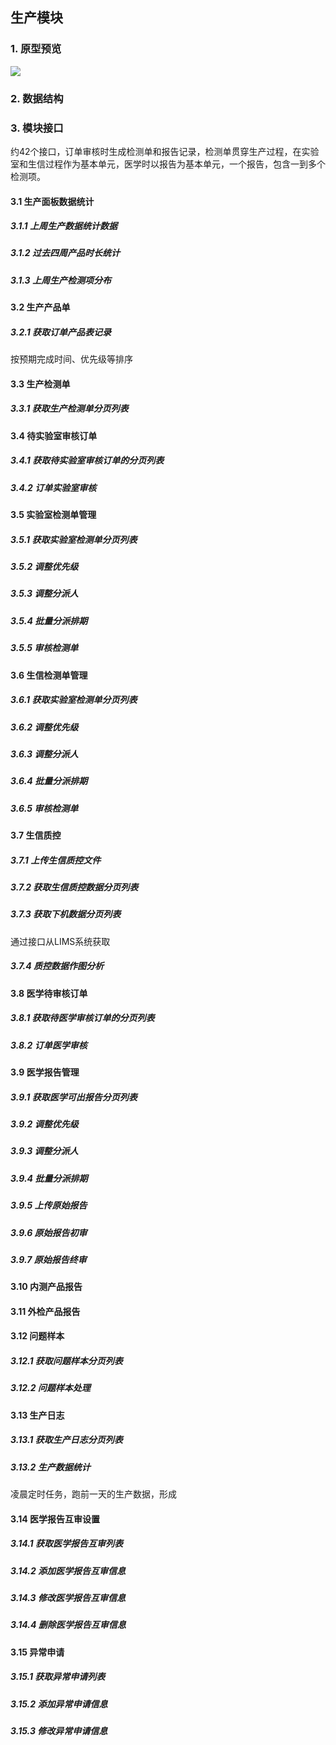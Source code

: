 ## 生产模块

### 1. 原型预览

![](http://easyun.oss-cn-shanghai.aliyuncs.com/aegicare/picture/1620805947268_%E5%BE%AE%E4%BF%A1%E6%88%AA%E5%9B%BE_20210512155221.png)

### 2. 数据结构



### 3. 模块接口

约42个接口，订单审核时生成检测单和报告记录，检测单贯穿生产过程，在实验室和生信过程作为基本单元，医学时以报告为基本单元，一个报告，包含一到多个检测项。

#### 3.1 生产面板数据统计

##### 3.1.1 上周生产数据统计数据

##### 3.1.2 过去四周产品时长统计

##### 3.1.3 上周生产检测项分布

#### 3.2 生产产品单

##### 3.2.1 获取订单产品表记录

按预期完成时间、优先级等排序

#### 3.3 生产检测单

##### 3.3.1 获取生产检测单分页列表



#### 3.4 待实验室审核订单

##### 3.4.1 获取待实验室审核订单的分页列表

##### 3.4.2 订单实验室审核

#### 3.5 实验室检测单管理

##### 3.5.1 获取实验室检测单分页列表

##### 3.5.2 调整优先级

##### 3.5.3 调整分派人

##### 3.5.4 批量分派排期

##### 3.5.5 审核检测单

#### 3.6 生信检测单管理

##### 3.6.1 获取实验室检测单分页列表

##### 3.6.2 调整优先级

##### 3.6.3 调整分派人

##### 3.6.4 批量分派排期

##### 3.6.5 审核检测单

#### 3.7 生信质控

##### 3.7.1 上传生信质控文件

##### 3.7.2 获取生信质控数据分页列表

##### 3.7.3 获取下机数据分页列表

通过接口从LIMS系统获取

##### 3.7.4 质控数据作图分析

#### 3.8 医学待审核订单

##### 3.8.1 获取待医学审核订单的分页列表

##### 3.8.2 订单医学审核

#### 3.9 医学报告管理

##### 3.9.1 获取医学可出报告分页列表

##### 3.9.2 调整优先级

##### 3.9.3 调整分派人

##### 3.9.4 批量分派排期

##### 3.9.5 上传原始报告

##### 3.9.6 原始报告初审

##### 3.9.7 原始报告终审

#### 3.10 内测产品报告

#### 3.11 外检产品报告

#### 3.12 问题样本

##### 3.12.1 获取问题样本分页列表

##### 3.12.2 问题样本处理

#### 3.13 生产日志

##### 3.13.1 获取生产日志分页列表

##### 3.13.2 生产数据统计

凌晨定时任务，跑前一天的生产数据，形成

#### 3.14 医学报告互审设置

##### 3.14.1 获取医学报告互审列表

##### 3.14.2 添加医学报告互审信息

##### 3.14.3 修改医学报告互审信息

##### 3.14.4 删除医学报告互审信息

#### 3.15 异常申请

##### 3.15.1 获取异常申请列表

##### 3.15.2 添加异常申请信息

##### 3.15.3 修改异常申请信息